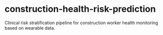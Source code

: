 # construction-health-risk-prediction
Clinical risk stratification pipeline for construction worker health monitoring based on wearable data.
